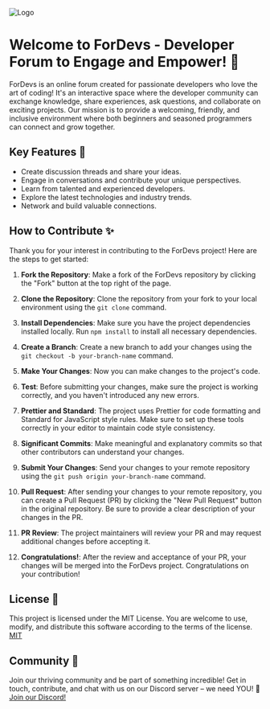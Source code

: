 ![Logo](https://media.discordapp.net/attachments/1063146193229713431/1134855732005711914/Picsart_23-07-01_10-40-05-768.png)

# Welcome to ForDevs - Developer Forum to Engage and Empower! 🚀

ForDevs is an online forum created for passionate developers who love the art of coding! It's an interactive space where the developer community can exchange knowledge, share experiences, ask questions, and collaborate on exciting projects. Our mission is to provide a welcoming, friendly, and inclusive environment where both beginners and seasoned programmers can connect and grow together.

## Key Features 👀

- Create discussion threads and share your ideas.
- Engage in conversations and contribute your unique perspectives.
- Learn from talented and experienced developers.
- Explore the latest technologies and industry trends.
- Network and build valuable connections.

## How to Contribute ✨

Thank you for your interest in contributing to the ForDevs project! Here are the steps to get started:

1. **Fork the Repository**: Make a fork of the ForDevs repository by clicking the "Fork" button at the top right of the page.

2. **Clone the Repository**: Clone the repository from your fork to your local environment using the `git clone` command.

3. **Install Dependencies**: Make sure you have the project dependencies installed locally. Run `npm install` to install all necessary dependencies.

4. **Create a Branch**: Create a new branch to add your changes using the `git checkout -b your-branch-name` command.

5. **Make Your Changes**: Now you can make changes to the project's code.

6. **Test**: Before submitting your changes, make sure the project is working correctly, and you haven't introduced any new errors.

7. **Prettier and Standard**: The project uses Prettier for code formatting and Standard for JavaScript style rules. Make sure to set up these tools correctly in your editor to maintain code style consistency.

8. **Significant Commits**: Make meaningful and explanatory commits so that other contributors can understand your changes.

9. **Submit Your Changes**: Send your changes to your remote repository using the `git push origin your-branch-name` command.

10. **Pull Request**: After sending your changes to your remote repository, you can create a Pull Request (PR) by clicking the "New Pull Request" button in the original repository. Be sure to provide a clear description of your changes in the PR.

11. **PR Review**: The project maintainers will review your PR and may request additional changes before accepting it.

12. **Congratulations!**: After the review and acceptance of your PR, your changes will be merged into the ForDevs project. Congratulations on your contribution!

## License 🚨

This project is licensed under the MIT License. You are welcome to use, modify, and distribute this software according to the terms of the license.
[MIT](https://github.com/neopromic/ForDevs/blob/main/LICENSE)

## Community 💜

Join our thriving community and be part of something incredible! Get in touch, contribute, and chat with us on our Discord server – we need YOU! 🌟
[Join our Discord!](https://discord.gg/ukaBBQmzUP)
